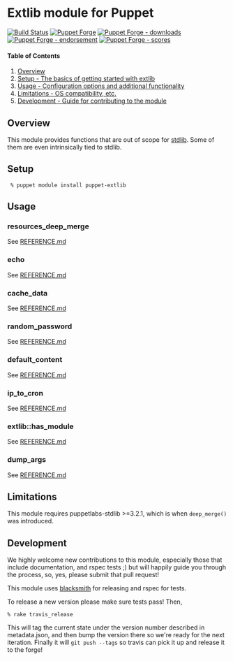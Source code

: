 # Extlib module for Puppet

[![Build Status](https://travis-ci.org/voxpupuli/puppet-extlib.png?branch=master)](https://travis-ci.org/voxpupuli/puppet-extlib)
[![Puppet Forge](https://img.shields.io/puppetforge/v/puppet/extlib.svg)](https://forge.puppetlabs.com/puppet/extlib)
[![Puppet Forge - downloads](https://img.shields.io/puppetforge/dt/puppet/extlib.svg)](https://forge.puppetlabs.com/puppet/extlib)
[![Puppet Forge - endorsement](https://img.shields.io/puppetforge/e/puppet/extlib.svg)](https://forge.puppetlabs.com/puppet/extlib)
[![Puppet Forge - scores](https://img.shields.io/puppetforge/f/puppet/extlib.svg)](https://forge.puppetlabs.com/puppet/extlib)

#### Table of Contents

1. [Overview](#overview)
3. [Setup - The basics of getting started with extlib](#setup)
4. [Usage - Configuration options and additional functionality](#usage)
5. [Limitations - OS compatibility, etc.](#limitations)
6. [Development - Guide for contributing to the module](#development)

## Overview

This module provides functions that are out of scope for [stdlib](https://github.com/puppetlabs/puppetlabs-stdlib).
Some of them are even intrinsically tied to stdlib.

## Setup

```console
 % puppet module install puppet-extlib
```

## Usage

### resources\_deep\_merge

See [REFERENCE.md](REFERENCE.md#resources_deep_merge)

### echo

See [REFERENCE.md](REFERENCE.md#echo)

### cache\_data

See [REFERENCE.md](REFERENCE.md#cache_data)

### random\_password

See [REFERENCE.md](REFERENCE.md#random_password)

### default\_content

See [REFERENCE.md](REFERENCE.md#default_content)

### ip\_to\_cron

See [REFERENCE.md](REFERENCE.md#ip_to_cron)

### extlib::has\_module

See [REFERENCE.md](REFERENCE.md#extlibhas_module)

### dump\_args

See [REFERENCE.md](REFERENCE.md#dump_args)

## Limitations

This module requires puppetlabs-stdlib >=3.2.1, which is when `deep_merge()`
was introduced.

## Development

We highly welcome new contributions to this module, especially those that
include documentation, and rspec tests ;) but will happily guide you through
the process, so, yes, please submit that pull request!

This module uses [blacksmith](https://github.com/maestrodev/puppet-blacksmith)
for releasing and rspec for tests.

To release a new version please make sure tests pass! Then,

```shell
% rake travis_release
```

This will tag the current state under the version number described in
metadata.json, and then bump the version there so we're ready for the next
iteration. Finally it will `git push --tags` so travis can pick it up and
release it to the forge!
